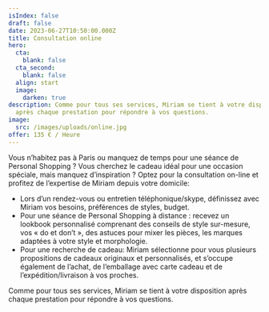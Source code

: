 ```yaml
---
isIndex: false
draft: false
date: 2023-06-27T10:50:00.000Z
title: Consultation online
hero:
  cta:
    blank: false
  cta_second:
    blank: false
  align: start
  image:
    darken: true
description: Comme pour tous ses services, Miriam se tient à votre disposition
  après chaque prestation pour répondre à vos questions.
image:
  src: /images/uploads/online.jpg
offer: 135 € / Heure
---
```

Vous n’habitez pas à Paris ou manquez de temps pour une séance de Personal Shopping ? Vous cherchez le cadeau idéal pour une occasion spéciale, mais manquez d’inspiration ? Optez pour la consultation on-line et profitez de l’expertise de Miriam depuis votre domicile:

* Lors d’un rendez-vous ou entretien téléphonique/skype, définissez avec Miriam vos besoins, préférences de styles, budget.
* Pour une séance de Personal Shopping à distance : recevez un lookbook personnalisé comprenant des conseils de style sur-mesure, vos « do et don’t », des astuces pour mixer les pièces, les marques adaptées à votre style et morphologie.
* Pour une recherche de cadeau: Miriam sélectionne pour vous plusieurs propositions de cadeaux originaux et personnalisés, et s’occupe également de l’achat, de l’emballage avec carte cadeau et de l’expédition/livraison à vos proches.

Comme pour tous ses services, Miriam se tient à votre disposition après chaque prestation pour répondre à vos questions.